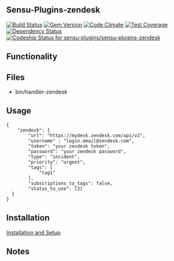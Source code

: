 ## Sensu-Plugins-zendesk

[![Build Status](https://travis-ci.org/sensu-plugins/sensu-plugins-zendesk.svg?branch=master)](https://travis-ci.org/sensu-plugins/sensu-plugins-zendesk)
[![Gem Version](https://badge.fury.io/rb/sensu-plugins-zendesk.svg)](http://badge.fury.io/rb/sensu-plugins-zendesk)
[![Code Climate](https://codeclimate.com/github/sensu-plugins/sensu-plugins-zendesk/badges/gpa.svg)](https://codeclimate.com/github/sensu-plugins/sensu-plugins-zendesk)
[![Test Coverage](https://codeclimate.com/github/sensu-plugins/sensu-plugins-zendesk/badges/coverage.svg)](https://codeclimate.com/github/sensu-plugins/sensu-plugins-zendesk)
[![Dependency Status](https://gemnasium.com/sensu-plugins/sensu-plugins-zendesk.svg)](https://gemnasium.com/sensu-plugins/sensu-plugins-zendesk)
[ ![Codeship Status for sensu-plugins/sensu-plugins-zendesk](https://codeship.com/projects/de182970-e203-0132-9c61-4ea0dd54b93d/status?branch=master)](https://codeship.com/projects/81356)

## Functionality

## Files
 * bin/handler-zendesk

## Usage

```
{
    "zendesk": {
        "url": "https://mydesk.zendesk.com/api/v2",
        "username" : "login.email@zendesk.com",
        "token": "your zendesk token",
        "password": "your zendesk password",
        "type": "incident",
        "priority": "urgent",
        "tags": [
            "tag1"
        ],
        "subscriptions_to_tags": false,
        "status_to_use": [2]
  }
}
```
## Installation

[Installation and Setup](https://github.com/sensu-plugins/documentation/blob/master/user_docs/installation_instructions.md)


## Notes
